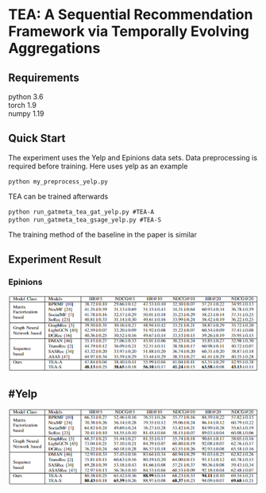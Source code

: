 # TEA: A Sequential Recommendation Framework via Temporally Evolving Aggregations
## Requirements  
python 3.6  
torch 1.9  
numpy 1.19

## Quick Start  
The experiment uses the Yelp and Epinions data sets. Data preprocessing is required before training.  Here uses yelp as an example
```
python my_preprocess_yelp.py
```
TEA can be trained afterwards  
```
python run_gatmeta_tea_gat_yelp.py #TEA-A
python run_gatmeta_tea_gsage_yelp.py #TEA-S
```
The training method of the baseline in the paper is similar  

## Experiment Result  
### Epinions  
![image](Epinions_res.png)  
## #Yelp
![image](Yelp_res.png)
